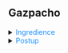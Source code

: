﻿## Gazpacho

<details>
<summary><span style="color:#1E90FF;">Ingredience</span></summary>

Zelenina

- Rajčata oválná podlouhlá 3ks
- Rajčata klasická česká 3ks
- Rajče masité červené 1ks
- Paprika červená masitá 1ks
- Paprika zelená/bílá nemasitá 2ks
- Okurka 1ks
- Cibule středně velká 1ks
- Česnek 1 stroužek

Dochucení

- Vinný ocet 2 lžíce
- Sůl 1 malá lžička

</details>

<details>
<summary><span style="color:#1E90FF;">Postup</span></summary>

1. Všechnu zeleninu nakrájíme na menší kousky.
2. Vložíme do mixéru.
3. Přidáme vinný ocet a sůl.
4. Rozmixujeme dohladka.

</details>